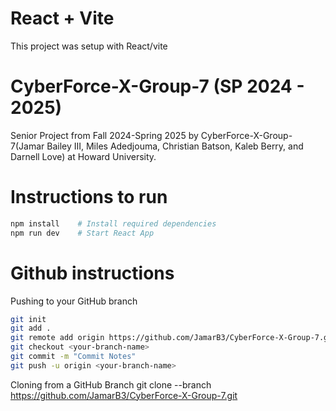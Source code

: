 # React + Vite

This project was setup with React/vite

# CyberForce-X-Group-7 (SP 2024 - 2025)
Senior Project from Fall 2024-Spring 2025 by CyberForce-X-Group-7(Jamar Bailey III, Miles Adedjouma, Christian Batson, Kaleb Berry, and Darnell Love) at Howard University.


# Instructions to run
```sh
npm install    # Install required dependencies
npm run dev    # Start React App
```
# Github instructions
Pushing to your GitHub branch
```sh
git init
git add .
git remote add origin https://github.com/JamarB3/CyberForce-X-Group-7.git
git checkout <your-branch-name>
git commit -m "Commit Notes"
git push -u origin <your-branch-name>
```
Cloning from a GitHub Branch
git clone --branch <branch-name> https://github.com/JamarB3/CyberForce-X-Group-7.git


